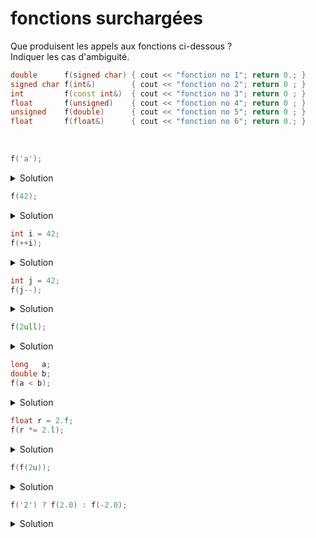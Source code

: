 # fonctions surchargées

Que produisent les appels aux fonctions ci-dessous ?<br>
Indiquer les cas d'ambiguité.

~~~cpp
double      f(signed char) { cout << "fonction no 1"; return 0.; }
signed char f(int&)        { cout << "fonction no 2"; return 0 ; }
int         f(const int&)  { cout << "fonction no 3"; return 0 ; }
float       f(unsigned)    { cout << "fonction no 4"; return 0 ; }
unsigned    f(double)      { cout << "fonction no 5"; return 0 ; }
float       f(float&)      { cout << "fonction no 6"; return 0.; }
~~~

<br>

~~~cpp
f('a');
~~~
<details>
<summary>Solution</summary>

- `fonction no 1` sur une machine avec `signed char    (type exact)
- `fonction no 3` sur une machine avec `unsigned char` (ajustement de type)

NB : la no 2 n'est pas possible (`int&` sur une constante `'a'`)

</details>

~~~cpp
f(42);
~~~

<details>
<summary>Solution</summary>

- `fonction no 3` (type exact)

</details>

~~~cpp
int i = 42;
f(++i);	
~~~

<details>
<summary>Solution</summary>

Les opérateurs suffixés, typiquement `++i` et `--i` retournent une référence sur la variable [cppreference](https://en.cppreference.com/w/cpp/language/operators)

- `fonction no 2`

</details>

~~~cpp
int j = 42;
f(j--);	
~~~

<details>
<summary>Solution</summary>

Les opérateurs postfixés, typiquement `i++` et `i--` retournent une copie de la variable [cppreference](https://en.cppreference.com/w/cpp/language/operators)

- `fonction no 3`

</details>

~~~cpp
f(2ull);
~~~
<details>
<summary>Solution</summary>

`2ull` est un `unsigned long long`

4 fonctions sont candidates et il n'y a pas de priorité de choix => **ambiguité**

- fonction no 1 (conversion de `unsigned long long` en `signed char`
- fonction no 3 (conversion de `unsigned long long` en `const int&`
- fonction no 4 (conversion de `unsigned long long` en `unsigned `
- fonction no 5 (conversion de `unsigned long long` en `double`

</details>

~~~cpp
long   a;
double b;
f(a < b);
~~~

<details>
<summary>Solution</summary>

La comparaison d'un `long int` avec un `double` n'est pas directement possible.<br>Un ajustemnet de type est nécessaire `long` => `double`

Ensuite la comparaison retoure un `bool`.<br>En l'absence de correspondance exacte, il y a promotion `bool` => `int`

- `fonction no 3`

</details>

~~~cpp
float r = 2.f;
f(r *= 2.l);
~~~

<details>
<summary>Solution</summary>

La multiplication d'un `float` par un `long double` n'est pas directement possible.<br>Un ajustemnet de type est nécessaire `float` => `long double`

L'opérateur `*=` retourne une référence à la variable.<br>
La seule fonction possible est la 6, au prix d'une conversion dégradante `long double` => `float`

- `fonction no 6`

</details>

~~~cpp
f(f(2u));
~~~

<details>
<summary>Solution</summary>

Dans une premier temps, `f(2u)` appelle la fonction no 4 qui retourne un `float` mais sans référence.<br>
L'appel de f(`double`) correspond à la fonction no 5

- `fonction no 5`

</details>

~~~cpp
f('2') ? f(2.0) : f(-2.0); 
~~~

<details>
<summary>Solution</summary>

Comme vu précédemment, `f('2')` appelle la fonction no 3 (sur une machine avec `unsigned char`).<br>
La fonction retournant `false`, `f(-2.0)` est appelé ce qui correspond à la fonction no 5

- `fonction no 3` et `fonction no 5`

</details>
